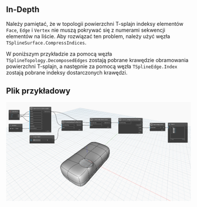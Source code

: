 ## In-Depth
Należy pamiętać, że w topologii powierzchni T-splajn indeksy elementów `Face`, `Edge` i `Vertex` nie muszą pokrywać się z numerami sekwencji elementów na liście. Aby rozwiązać ten problem, należy użyć węzła `TSplineSurface.CompressIndices`.

W poniższym przykładzie za pomocą węzła `TSplineTopology.DecomposedEdges` zostają pobrane krawędzie obramowania powierzchni T-splajn, a następnie za pomocą węzła `TSplineEdge.Index` zostają pobrane indeksy dostarczonych krawędzi.

## Plik przykładowy

![Example](./Autodesk.DesignScript.Geometry.TSpline.TSplineEdge.Index_img.jpg)
